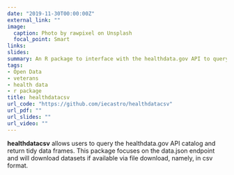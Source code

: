 ```yaml
---
date: "2019-11-30T00:00:00Z"
external_link: ""
image:
  caption: Photo by rawpixel on Unsplash
  focal_point: Smart
links:
slides: 
summary: An R package to interface with the healthdata.gov API to query the catalog and return tidy data frames.
tags:
- Open Data
- veterans
- health data
- r package
title: healthdatacsv
url_code: "https://github.com/iecastro/healthdatacsv"
url_pdf: ""
url_slides: ""
url_video: ""
---
```


**healthdatacsv** allows users to query the healthdata.gov API catalog and return tidy data frames. This package focuses on the data.json endpoint and will download datasets if available via file download, namely, in csv format.



